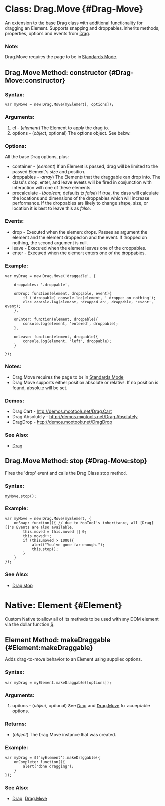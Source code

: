 Class: Drag.Move {#Drag-Move}
=============================

An extension to the base Drag class with additional functionality for dragging an Element.  Supports snapping and droppables.
Inherits methods, properties, options and events from [Drag][].

### Note:

Drag.Move requires the page to be in [Standards Mode](http://hsivonen.iki.fi/doctype/).


Drag.Move Method: constructor {#Drag-Move:constructor}
-------------------------------------------------

### Syntax:

	var myMove = new Drag.Move(myElement[, options]);

### Arguments:

1. el      - (*element*) The Element to apply the drag to.
2. options - (*object*, optional) The options object. See below.

### Options:

All the base Drag options, plus:

* container  - (*element*) If an Element is passed, drag will be limited to the passed Element's size and position.
* droppables - (*array*) The Elements that the draggable can drop into. The class's drop, enter, and leave events will be fired in conjunction with interaction with one of these elements.
* precalculate - (*boolean*; defaults to *false*) If *true*, the class will calculate the locations and dimensions of the droppables which will increase performance. If the droppables are likely to change shape, size, or location it is best to leave this as *false*.

### Events:

* drop  - Executed when the element drops. Passes as argument the element and the element dropped on and the event. If dropped on nothing, the second argument is null.
* leave - Executed when the element leaves one of the droppables.
* enter - Executed when the element enters one of the droppables.

### Example:

	var myDrag = new Drag.Move('draggable', {

		droppables: '.droppable',

		onDrop: function(element, droppable, event){
			if (!droppable) console.log(element, ' dropped on nothing');
			else console.log(element, 'dropped on', droppable, 'event', event);
		},

		onEnter: function(element, droppable){
			console.log(element, 'entered', droppable);
		},

		onLeave: function(element, droppable){
			console.log(element, 'left', droppable);
		}

	});

### Notes:

- Drag.Move requires the page to be in [Standards Mode](http://hsivonen.iki.fi/doctype/).
- Drag.Move supports either position absolute or relative. If no position is found, absolute will be set.

### Demos:

* Drag.Cart - <http://demos.mootools.net/Drag.Cart>
* Drag.Absolutely - <http://demos.mootools.net/Drag.Absolutely>
* DragDrop - <http://demos.mootools.net/DragDrop>

### See Also:

- [Drag][]



Drag.Move Method: stop {#Drag-Move:stop}
-------------------------------------------------

Fires the 'drop' event and calls the Drag Class stop method.

### Syntax:

	myMove.stop();

### Example:

	var myMove = new Drag.Move(myElement, {
		onSnap: function(){ // due to MooTool's inheritance, all [Drag][]'s Events are also available.
			this.moved = this.moved || 0;
			this.moved++;
			if (this.moved > 1000){
				alert("You've gone far enough.");
				this.stop();
			}
		}
	});

### See Also:

- [Drag:stop][]



Native: Element {#Element}
==========================

Custom Native to allow all of its methods to be used with any DOM element via the dollar function [$][].



Element Method: makeDraggable {#Element:makeDraggable}
------------------------------------------------------

Adds drag-to-move behavior to an Element using supplied options.

### Syntax:

	var myDrag = myElement.makeDraggable([options]);

### Arguments:

1. options - (*object*, optional) See [Drag][] and [Drag.Move](#Drag-Move) for acceptable options.

### Returns:

* (*object*) The Drag.Move instance that was created.

### Example:

	var myDrag = $('myElement').makeDraggable({
		onComplete: function(){
			alert('done dragging');
		}
	});

### See Also:

- [Drag][], [Drag.Move](#Drag-Move)



[$]: /docs/core/Element/Element/#dollar
[Drag]: /docs/more/Drag/Drag/#Drag
[Drag:stop]: /docs/more/Drag/Drag/#Drag:stop
[Element:getPosition]: /docs/core/Element/Element.Dimensions/#Element:getPosition
